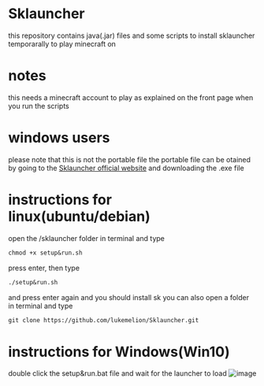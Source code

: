 # **Sklauncher**
this repository contains java(.jar) files and some scripts to install sklauncher temporarally to play minecraft on
# notes
this needs a minecraft account to play as explained on the front page when you run the scripts
# **windows users**
please note that this is not the portable file the portable file can be otained by going to the
[Sklauncher official website](https://skmedix.pl/downloads)
and downloading the .exe file
# instructions for linux(ubuntu/debian)
open the /sklauncher folder in terminal and type 

```markdown
chmod +x setup&run.sh
```
press enter, then type 
```markdown
./setup&run.sh
``` 
and press enter again and you should install sk
you can also open a folder in terminal and type
```markdown
git clone https://github.com/lukemelion/Sklauncher.git
```
# instructions for Windows(Win10)
double click the setup&run.bat file and wait for the launcher to load
![image](image.jpg)
